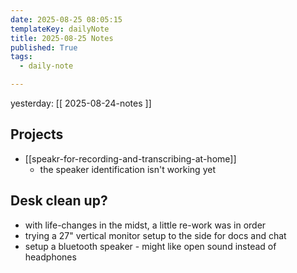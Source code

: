 ```yaml
---
date: 2025-08-25 08:05:15
templateKey: dailyNote
title: 2025-08-25 Notes
published: True
tags:
  - daily-note

---
```


yesterday: [[ 2025-08-24-notes ]]

## Projects

- [[speakr-for-recording-and-transcribing-at-home]]
  - the speaker identification isn't working yet

## Desk clean up?

- with life-changes in the midst, a little re-work was in order
- trying a 27" vertical monitor setup to the side for docs and chat
- setup a bluetooth speaker - might like open sound instead of headphones

